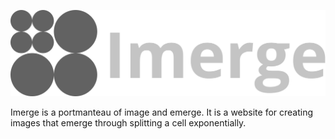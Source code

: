![](public/title.svg)

Imerge is a portmanteau of image and emerge. It is a website for creating images that emerge through splitting a cell exponentially.